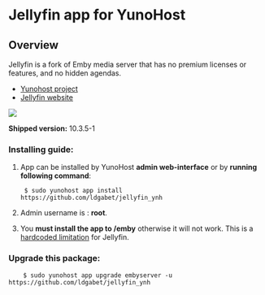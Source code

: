 # Jellyfin app for YunoHost
## Overview
Jellyfin is a fork of Emby media server that has no premium licenses or features, and no hidden agendas.

- [Yunohost project](https://yunohost.org)
- [Jellyfin website](https://jellyfin.github.io/)

![](https://raw.githubusercontent.com/jellyfin/jellyfin-ux/master/branding/SVG/banner-logo-solid.svg?sanitize=true)

**Shipped version:** 10.3.5-1

### Installing guide:

 1. App can be installed by YunoHost **admin web-interface** or by **running following command**:

         $ sudo yunohost app install https://github.com/ldgabet/jellyfin_ynh
 1. Admin username is : **root**.
 
 2. You **must install the app to /emby** otherwise it will not work. This is a [hardcoded limitation](https://github.com/jellyfin/jellyfin/issues/337) for Jellyfin.

 
### Upgrade this package:

        $ sudo yunohost app upgrade embyserver -u https://github.com/ldgabet/jellyfin_ynh

